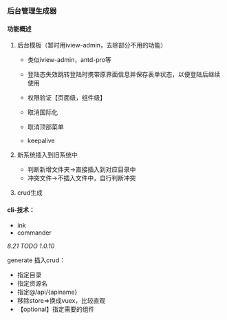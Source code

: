 ### 后台管理生成器

#### 功能概述

1. 后台模板（暂时用iview-admin，去除部分不用的功能）

   - 类似iview-admin，antd-pro等

   - 登陆态失效跳转登陆时携带原界面信息并保存表单状态，以便登陆后继续使用

   - 权限验证【页面级，组件级】
   
   - 取消国际化
   
   - 取消顶部菜单
   
   - keepalive
   
     

2. 新系统插入到旧系统中
   - 判断新增文件夹->直接插入到对应目录中
   - 冲突文件->不插入文件中，自行判断冲突
   
3. crud生成

#### cli-技术：

- ink
- commander





*8.21 TODO 1.0.10*

generate 插入crud：

- 指定目录
- 指定资源名
- 指定@/api/{apiname}
- 移除store=>换成vuex，比较直观
- 【optional】指定需要的组件